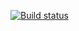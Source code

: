 [![Build status](https://ci.appveyor.com/api/projects/status/qvx5qah1o5setwg5?svg=true)](https://ci.appveyor.com/project/PolinaNetologi/selenide2-2-c8yut)
